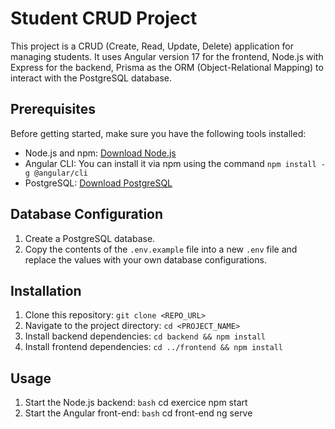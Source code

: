 # Student CRUD Project

This project is a CRUD (Create, Read, Update, Delete) application for managing students. It uses Angular version 17 for the frontend, Node.js with Express for the backend, Prisma as the ORM (Object-Relational Mapping) to interact with the PostgreSQL database.

## Prerequisites

Before getting started, make sure you have the following tools installed:

- Node.js and npm: [Download Node.js](https://nodejs.org/)
- Angular CLI: You can install it via npm using the command `npm install -g @angular/cli`
- PostgreSQL: [Download PostgreSQL](https://www.postgresql.org/download/)

## Database Configuration

1. Create a PostgreSQL database.
2. Copy the contents of the `.env.example` file into a new `.env` file and replace the values with your own database configurations.

## Installation

1. Clone this repository: `git clone <REPO_URL>`
2. Navigate to the project directory: `cd <PROJECT_NAME>`
3. Install backend dependencies: `cd backend && npm install`
4. Install frontend dependencies: `cd ../frontend && npm install`

## Usage

1. Start the Node.js backend:
   ```bash```
   cd exercice
   npm start
1. Start the Angular front-end:
   ```bash```
    cd front-end
    ng serve

